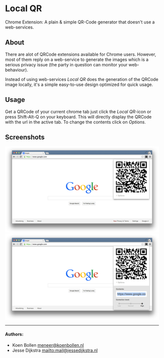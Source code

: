 Local QR
========
Chrome Extension: A plain & simple QR-Code generator that doesn't use a 
web-services.


About
-----
There are alot of QRCode extensions available for Chrome users. However, most 
of them reply on a web-service to generate the images which is a serious 
privacy issue (the party in question can monitor your web-behaviour).

Instead of using web-services _Local QR_ does the generation of the 
QRCode image locally, it's a simple easy-to-use design optimized for quick 
usage.


Usage
-----
Get a QRCode of your current chrome tab just click the _Local QR_-icon or press
Shift-Alt-Q on your keyboard. This will directly display the QRCode with the
url in the active tab.
To change the contents click on _Options_.


Screenshots
-----------

![w/o options](screenshot0.png)
![w/  options](screenshot1.png)


- - -

#### Authors:
 * Koen Bollen <meneer@koenbollen.nl>
 * Jesse Dijkstra <mailto:mail@jessedijkstra.nl>

